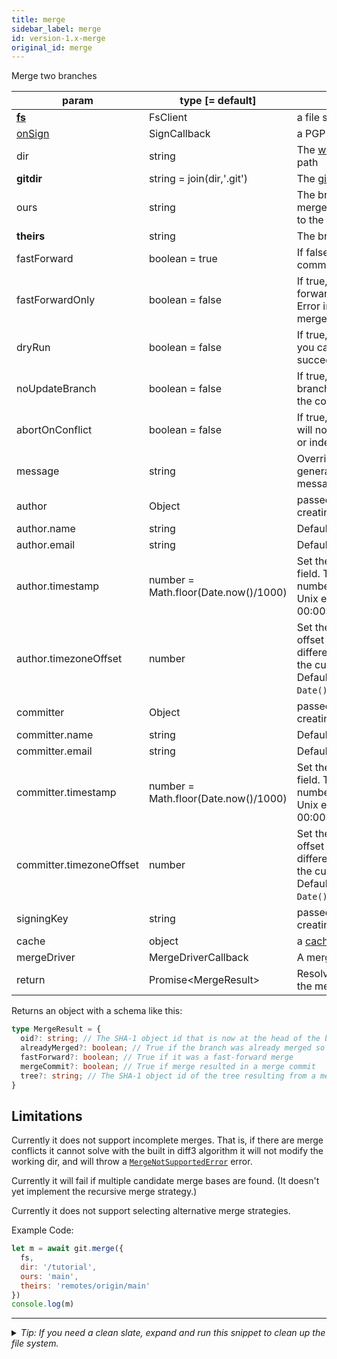```yaml
---
title: merge
sidebar_label: merge
id: version-1.x-merge
original_id: merge
---
```


Merge two branches

| param                    | type [= default]                     | description                                                                                                                                                   |
| ------------------------ | ------------------------------------ | ------------------------------------------------------------------------------------------------------------------------------------------------------------- |
| [**fs**](./fs)           | FsClient                             | a file system client                                                                                                                                          |
| [onSign](./onSign)       | SignCallback                         | a PGP signing implementation                                                                                                                                  |
| dir                      | string                               | The [working tree](dir-vs-gitdir.md) directory path                                                                                                           |
| **gitdir**               | string = join(dir,'.git')            | The [git directory](dir-vs-gitdir.md) path                                                                                                                    |
| ours                     | string                               | The branch receiving the merge. If undefined, defaults to the current branch.                                                                                 |
| **theirs**               | string                               | The branch to be merged                                                                                                                                       |
| fastForward              | boolean = true                       | If false, create a merge commit in all cases.                                                                                                                 |
| fastForwardOnly          | boolean = false                      | If true, then non-fast-forward merges will throw an Error instead of performing a merge.                                                                      |
| dryRun                   | boolean = false                      | If true, simulates a merge so you can test whether it would succeed.                                                                                          |
| noUpdateBranch           | boolean = false                      | If true, does not update the branch pointer after creating the commit.                                                                                        |
| abortOnConflict          | boolean = false                      | If true, merges with conflicts will not update the worktree or index.                                                                                         |
| message                  | string                               | Overrides the default auto-generated merge commit message                                                                                                     |
| author                   | Object                               | passed to [commit](commit.md) when creating a merge commit                                                                                                    |
| author.name              | string                               | Default is `user.name` config.                                                                                                                                |
| author.email             | string                               | Default is `user.email` config.                                                                                                                               |
| author.timestamp         | number = Math.floor(Date.now()/1000) | Set the author timestamp field. This is the integer number of seconds since the Unix epoch (1970-01-01 00:00:00).                                             |
| author.timezoneOffset    | number                               | Set the author timezone offset field. This is the difference, in minutes, from the current timezone to UTC. Default is `(new Date()).getTimezoneOffset()`.    |
| committer                | Object                               | passed to [commit](commit.md) when creating a merge commit                                                                                                    |
| committer.name           | string                               | Default is `user.name` config.                                                                                                                                |
| committer.email          | string                               | Default is `user.email` config.                                                                                                                               |
| committer.timestamp      | number = Math.floor(Date.now()/1000) | Set the committer timestamp field. This is the integer number of seconds since the Unix epoch (1970-01-01 00:00:00).                                          |
| committer.timezoneOffset | number                               | Set the committer timezone offset field. This is the difference, in minutes, from the current timezone to UTC. Default is `(new Date()).getTimezoneOffset()`. |
| signingKey               | string                               | passed to [commit](commit.md) when creating a merge commit                                                                                                    |
| cache                    | object                               | a [cache](cache.md) object                                                                                                                                    |
| mergeDriver              | MergeDriverCallback                  | A merge conflict callback                                                                                                                                     |
| return                   | Promise\<MergeResult\>               | Resolves to a description of the merge operation                                                                                                              |

Returns an object with a schema like this:

```ts
type MergeResult = {
  oid?: string; // The SHA-1 object id that is now at the head of the branch. Absent only if `dryRun` was specified and `mergeCommit` is true.
  alreadyMerged?: boolean; // True if the branch was already merged so no changes were made
  fastForward?: boolean; // True if it was a fast-forward merge
  mergeCommit?: boolean; // True if merge resulted in a merge commit
  tree?: string; // The SHA-1 object id of the tree resulting from a merge commit
}
```

## Limitations

Currently it does not support incomplete merges. That is, if there are merge conflicts it cannot solve
with the built in diff3 algorithm it will not modify the working dir, and will throw a [`MergeNotSupportedError`](./errors.md#mergenotsupportedError) error.

Currently it will fail if multiple candidate merge bases are found. (It doesn't yet implement the recursive merge strategy.)

Currently it does not support selecting alternative merge strategies.

Example Code:

```js live
let m = await git.merge({
  fs,
  dir: '/tutorial',
  ours: 'main',
  theirs: 'remotes/origin/main'
})
console.log(m)
```


---

<details>
<summary><i>Tip: If you need a clean slate, expand and run this snippet to clean up the file system.</i></summary>

```js live
window.fs = new LightningFS('fs', { wipe: true })
window.pfs = window.fs.promises
console.log('done')
```
</details>

<script>
(function rewriteEditLink() {
  const el = document.querySelector('a.edit-page-link.button');
  if (el) {
    el.href = 'https://github.com/isomorphic-git/isomorphic-git/edit/main/src/api/merge.js';
  }
})();
</script>